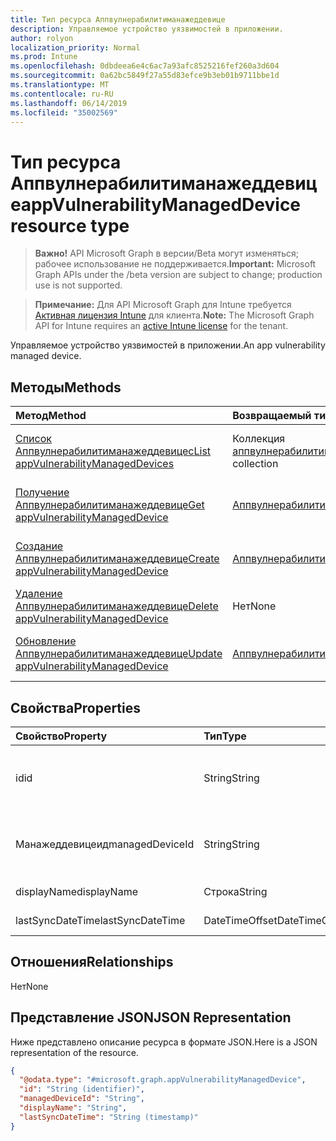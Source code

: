 ```yaml
---
title: Тип ресурса Аппвулнерабилитиманажеддевице
description: Управляемое устройство уязвимостей в приложении.
author: rolyon
localization_priority: Normal
ms.prod: Intune
ms.openlocfilehash: 0dbdeea6e4c6ac7a93afc8525216fef260a3d604
ms.sourcegitcommit: 0a62bc5849f27a55d83efce9b3eb01b9711bbe1d
ms.translationtype: MT
ms.contentlocale: ru-RU
ms.lasthandoff: 06/14/2019
ms.locfileid: "35002569"
---
```

# <a name="appvulnerabilitymanageddevice-resource-type"></a><span data-ttu-id="f262f-103">Тип ресурса Аппвулнерабилитиманажеддевице</span><span class="sxs-lookup"><span data-stu-id="f262f-103">appVulnerabilityManagedDevice resource type</span></span>

> <span data-ttu-id="f262f-104">**Важно!** API Microsoft Graph в версии/Beta могут изменяться; рабочее использование не поддерживается.</span><span class="sxs-lookup"><span data-stu-id="f262f-104">**Important:** Microsoft Graph APIs under the /beta version are subject to change; production use is not supported.</span></span>

> <span data-ttu-id="f262f-105">**Примечание:** Для API Microsoft Graph для Intune требуется [Активная лицензия Intune](https://go.microsoft.com/fwlink/?linkid=839381) для клиента.</span><span class="sxs-lookup"><span data-stu-id="f262f-105">**Note:** The Microsoft Graph API for Intune requires an [active Intune license](https://go.microsoft.com/fwlink/?linkid=839381) for the tenant.</span></span>

<span data-ttu-id="f262f-106">Управляемое устройство уязвимостей в приложении.</span><span class="sxs-lookup"><span data-stu-id="f262f-106">An app vulnerability managed device.</span></span>

## <a name="methods"></a><span data-ttu-id="f262f-107">Методы</span><span class="sxs-lookup"><span data-stu-id="f262f-107">Methods</span></span>
|<span data-ttu-id="f262f-108">Метод</span><span class="sxs-lookup"><span data-stu-id="f262f-108">Method</span></span>|<span data-ttu-id="f262f-109">Возвращаемый тип</span><span class="sxs-lookup"><span data-stu-id="f262f-109">Return Type</span></span>|<span data-ttu-id="f262f-110">Описание</span><span class="sxs-lookup"><span data-stu-id="f262f-110">Description</span></span>|
|:---|:---|:---|
|[<span data-ttu-id="f262f-111">Список Аппвулнерабилитиманажеддевицес</span><span class="sxs-lookup"><span data-stu-id="f262f-111">List appVulnerabilityManagedDevices</span></span>](../api/intune-partnerintegration-appvulnerabilitymanageddevice-list.md)|<span data-ttu-id="f262f-112">Коллекция [аппвулнерабилитиманажеддевице](../resources/intune-partnerintegration-appvulnerabilitymanageddevice.md)</span><span class="sxs-lookup"><span data-stu-id="f262f-112">[appVulnerabilityManagedDevice](../resources/intune-partnerintegration-appvulnerabilitymanageddevice.md) collection</span></span>|<span data-ttu-id="f262f-113">Список свойств и связей объектов [аппвулнерабилитиманажеддевице](../resources/intune-partnerintegration-appvulnerabilitymanageddevice.md) .</span><span class="sxs-lookup"><span data-stu-id="f262f-113">List properties and relationships of the [appVulnerabilityManagedDevice](../resources/intune-partnerintegration-appvulnerabilitymanageddevice.md) objects.</span></span>|
|[<span data-ttu-id="f262f-114">Получение Аппвулнерабилитиманажеддевице</span><span class="sxs-lookup"><span data-stu-id="f262f-114">Get appVulnerabilityManagedDevice</span></span>](../api/intune-partnerintegration-appvulnerabilitymanageddevice-get.md)|[<span data-ttu-id="f262f-115">Аппвулнерабилитиманажеддевице</span><span class="sxs-lookup"><span data-stu-id="f262f-115">appVulnerabilityManagedDevice</span></span>](../resources/intune-partnerintegration-appvulnerabilitymanageddevice.md)|<span data-ttu-id="f262f-116">Чтение свойств и связей объекта [аппвулнерабилитиманажеддевице](../resources/intune-partnerintegration-appvulnerabilitymanageddevice.md) .</span><span class="sxs-lookup"><span data-stu-id="f262f-116">Read properties and relationships of the [appVulnerabilityManagedDevice](../resources/intune-partnerintegration-appvulnerabilitymanageddevice.md) object.</span></span>|
|[<span data-ttu-id="f262f-117">Создание Аппвулнерабилитиманажеддевице</span><span class="sxs-lookup"><span data-stu-id="f262f-117">Create appVulnerabilityManagedDevice</span></span>](../api/intune-partnerintegration-appvulnerabilitymanageddevice-create.md)|[<span data-ttu-id="f262f-118">Аппвулнерабилитиманажеддевице</span><span class="sxs-lookup"><span data-stu-id="f262f-118">appVulnerabilityManagedDevice</span></span>](../resources/intune-partnerintegration-appvulnerabilitymanageddevice.md)|<span data-ttu-id="f262f-119">Создание нового объекта [аппвулнерабилитиманажеддевице](../resources/intune-partnerintegration-appvulnerabilitymanageddevice.md) .</span><span class="sxs-lookup"><span data-stu-id="f262f-119">Create a new [appVulnerabilityManagedDevice](../resources/intune-partnerintegration-appvulnerabilitymanageddevice.md) object.</span></span>|
|[<span data-ttu-id="f262f-120">Удаление Аппвулнерабилитиманажеддевице</span><span class="sxs-lookup"><span data-stu-id="f262f-120">Delete appVulnerabilityManagedDevice</span></span>](../api/intune-partnerintegration-appvulnerabilitymanageddevice-delete.md)|<span data-ttu-id="f262f-121">Нет</span><span class="sxs-lookup"><span data-stu-id="f262f-121">None</span></span>|<span data-ttu-id="f262f-122">Удаляет объект [аппвулнерабилитиманажеддевице](../resources/intune-partnerintegration-appvulnerabilitymanageddevice.md).</span><span class="sxs-lookup"><span data-stu-id="f262f-122">Deletes a [appVulnerabilityManagedDevice](../resources/intune-partnerintegration-appvulnerabilitymanageddevice.md).</span></span>|
|[<span data-ttu-id="f262f-123">Обновление Аппвулнерабилитиманажеддевице</span><span class="sxs-lookup"><span data-stu-id="f262f-123">Update appVulnerabilityManagedDevice</span></span>](../api/intune-partnerintegration-appvulnerabilitymanageddevice-update.md)|[<span data-ttu-id="f262f-124">Аппвулнерабилитиманажеддевице</span><span class="sxs-lookup"><span data-stu-id="f262f-124">appVulnerabilityManagedDevice</span></span>](../resources/intune-partnerintegration-appvulnerabilitymanageddevice.md)|<span data-ttu-id="f262f-125">Обновление свойств объекта [аппвулнерабилитиманажеддевице](../resources/intune-partnerintegration-appvulnerabilitymanageddevice.md) .</span><span class="sxs-lookup"><span data-stu-id="f262f-125">Update the properties of a [appVulnerabilityManagedDevice](../resources/intune-partnerintegration-appvulnerabilitymanageddevice.md) object.</span></span>|

## <a name="properties"></a><span data-ttu-id="f262f-126">Свойства</span><span class="sxs-lookup"><span data-stu-id="f262f-126">Properties</span></span>
|<span data-ttu-id="f262f-127">Свойство</span><span class="sxs-lookup"><span data-stu-id="f262f-127">Property</span></span>|<span data-ttu-id="f262f-128">Тип</span><span class="sxs-lookup"><span data-stu-id="f262f-128">Type</span></span>|<span data-ttu-id="f262f-129">Описание</span><span class="sxs-lookup"><span data-stu-id="f262f-129">Description</span></span>|
|:---|:---|:---|
|<span data-ttu-id="f262f-130">id</span><span class="sxs-lookup"><span data-stu-id="f262f-130">id</span></span>|<span data-ttu-id="f262f-131">String</span><span class="sxs-lookup"><span data-stu-id="f262f-131">String</span></span>|<span data-ttu-id="f262f-132">Ключ сущности и идентификатор устройства AAD.</span><span class="sxs-lookup"><span data-stu-id="f262f-132">The entity key, and AAD device ID.</span></span>|
|<span data-ttu-id="f262f-133">Манажеддевицеид</span><span class="sxs-lookup"><span data-stu-id="f262f-133">managedDeviceId</span></span>|<span data-ttu-id="f262f-134">String</span><span class="sxs-lookup"><span data-stu-id="f262f-134">String</span></span>|<span data-ttu-id="f262f-135">Идентификатор управляемого устройства Intune.</span><span class="sxs-lookup"><span data-stu-id="f262f-135">The Intune managed device ID.</span></span>|
|<span data-ttu-id="f262f-136">displayName</span><span class="sxs-lookup"><span data-stu-id="f262f-136">displayName</span></span>|<span data-ttu-id="f262f-137">Строка</span><span class="sxs-lookup"><span data-stu-id="f262f-137">String</span></span>|<span data-ttu-id="f262f-138">Имя устройства.</span><span class="sxs-lookup"><span data-stu-id="f262f-138">The device name.</span></span>|
|<span data-ttu-id="f262f-139">lastSyncDateTime</span><span class="sxs-lookup"><span data-stu-id="f262f-139">lastSyncDateTime</span></span>|<span data-ttu-id="f262f-140">DateTimeOffset</span><span class="sxs-lookup"><span data-stu-id="f262f-140">DateTimeOffset</span></span>|<span data-ttu-id="f262f-141">Дата создания.</span><span class="sxs-lookup"><span data-stu-id="f262f-141">The created date.</span></span>|

## <a name="relationships"></a><span data-ttu-id="f262f-142">Отношения</span><span class="sxs-lookup"><span data-stu-id="f262f-142">Relationships</span></span>
<span data-ttu-id="f262f-143">Нет</span><span class="sxs-lookup"><span data-stu-id="f262f-143">None</span></span>

## <a name="json-representation"></a><span data-ttu-id="f262f-144">Представление JSON</span><span class="sxs-lookup"><span data-stu-id="f262f-144">JSON Representation</span></span>
<span data-ttu-id="f262f-145">Ниже представлено описание ресурса в формате JSON.</span><span class="sxs-lookup"><span data-stu-id="f262f-145">Here is a JSON representation of the resource.</span></span>
<!-- {
  "blockType": "resource",
  "keyProperty": "id",
  "@odata.type": "microsoft.graph.appVulnerabilityManagedDevice"
}
-->
``` json
{
  "@odata.type": "#microsoft.graph.appVulnerabilityManagedDevice",
  "id": "String (identifier)",
  "managedDeviceId": "String",
  "displayName": "String",
  "lastSyncDateTime": "String (timestamp)"
}
```





